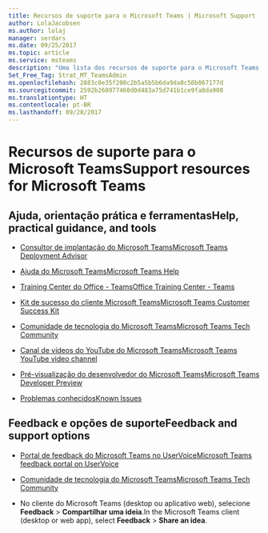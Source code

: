 ```yaml
---
title: Recursos de suporte para o Microsoft Teams | Microsoft Support
author: LolaJacobsen
ms.author: lolaj
manager: serdars
ms.date: 09/25/2017
ms.topic: article
ms.service: msteams
description: "Uma lista dos recursos de suporte para o Microsoft Teams para ajudar você a usá-lo de forma mais eficiente e eficaz."
Set_Free_Tag: Strat_MT_TeamsAdmin
ms.openlocfilehash: 2883c0e35f200c2b5a5b5b6da9da0c50b067177d
ms.sourcegitcommit: 2592b268977460d0d483a75d741b1ce9fa8da908
ms.translationtype: HT
ms.contentlocale: pt-BR
ms.lasthandoff: 09/28/2017
---
```

<a name="support-resources-for-microsoft-teams"></a><span data-ttu-id="d4086-103">Recursos de suporte para o Microsoft Teams</span><span class="sxs-lookup"><span data-stu-id="d4086-103">Support resources for Microsoft Teams</span></span>
=====================================

## <a name="help-practical-guidance-and-tools"></a><span data-ttu-id="d4086-104">Ajuda, orientação prática e ferramentas</span><span class="sxs-lookup"><span data-stu-id="d4086-104">Help, practical guidance, and tools</span></span>

-   [<span data-ttu-id="d4086-105">Consultor de implantação do Microsoft Teams</span><span class="sxs-lookup"><span data-stu-id="d4086-105">Microsoft Teams Deployment Advisor</span></span>](https://go.microsoft.com/fwlink/?linkid=843465)

-   [<span data-ttu-id="d4086-106">Ajuda do Microsoft Teams</span><span class="sxs-lookup"><span data-stu-id="d4086-106">Microsoft Teams Help</span></span>](https://support.office.com/Teams)

-   [<span data-ttu-id="d4086-107">Training Center do Office - Teams</span><span class="sxs-lookup"><span data-stu-id="d4086-107">Office Training Center - Teams</span></span>](https://support.office.com/article/Microsoft-Teams-video-training-4f108e54-240b-4351-8084-b1089f0d21d7)

-   [<span data-ttu-id="d4086-108">Kit de sucesso do cliente Microsoft Teams</span><span class="sxs-lookup"><span data-stu-id="d4086-108">Microsoft Teams Customer Success Kit</span></span>](https://go.microsoft.com/fwlink/?linkid=846006)

-   [<span data-ttu-id="d4086-109">Comunidade de tecnologia do Microsoft Teams</span><span class="sxs-lookup"><span data-stu-id="d4086-109">Microsoft Teams Tech Community</span></span>](https://go.microsoft.com/fwlink/p/?linkid=832751)

-   [<span data-ttu-id="d4086-110">Canal de vídeos do YouTube do Microsoft Teams</span><span class="sxs-lookup"><span data-stu-id="d4086-110">Microsoft Teams YouTube video channel</span></span>](https://go.microsoft.com/fwlink/?linkid=854398)

-   [<span data-ttu-id="d4086-111">Pré-visualização do desenvolvedor do Microsoft Teams</span><span class="sxs-lookup"><span data-stu-id="d4086-111">Microsoft Teams Developer Preview</span></span>](https://go.microsoft.com/fwlink/?linkid=854397)

-   [<span data-ttu-id="d4086-112">Problemas conhecidos</span><span class="sxs-lookup"><span data-stu-id="d4086-112">Known Issues</span></span>](https://support.office.com/en-US/article/Known-issues-for-Microsoft-Teams-04b35d1b-bdca-420a-991b-878da5157650)

## <a name="feedback-and-support-options"></a><span data-ttu-id="d4086-113">Feedback e opções de suporte</span><span class="sxs-lookup"><span data-stu-id="d4086-113">Feedback and support options</span></span>

-   [<span data-ttu-id="d4086-114">Portal de feedback do Microsoft Teams no UserVoice</span><span class="sxs-lookup"><span data-stu-id="d4086-114">Microsoft Teams feedback portal on UserVoice</span></span>](https://go.microsoft.com/fwlink/?linkid=854400)

-   [<span data-ttu-id="d4086-115">Comunidade de tecnologia do Microsoft Teams</span><span class="sxs-lookup"><span data-stu-id="d4086-115">Microsoft Teams Tech Community</span></span>](https://go.microsoft.com/fwlink/p/?linkid=832751)

-   <span data-ttu-id="d4086-116">No cliente do Microsoft Teams (desktop ou aplicativo web), selecione **Feedback** > **Compartilhar uma ideia**.</span><span class="sxs-lookup"><span data-stu-id="d4086-116">In the Microsoft Teams client (desktop or web app), select **Feedback** > **Share an idea**.</span></span>
